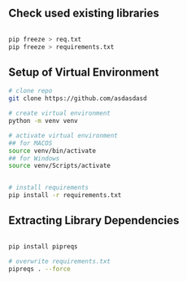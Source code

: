 
## Check used existing libraries

```bash

pip freeze > req.txt 
pip freeze > requirements.txt 

```





## Setup of Virtual Environment

```bash
# clone repo
git clone https://github.com/asdasdasd

# create virtual environment
python -m venv venv

# activate virtual environment
## for MACOS
source venv/bin/activate
## for Windows
source venv/Scripts/activate


# install requirements
pip install -r requirements.txt

```





## Extracting Library Dependencies

```bash

pip install pipreqs

# overwrite requirements.txt
pipreqs . --force

```
